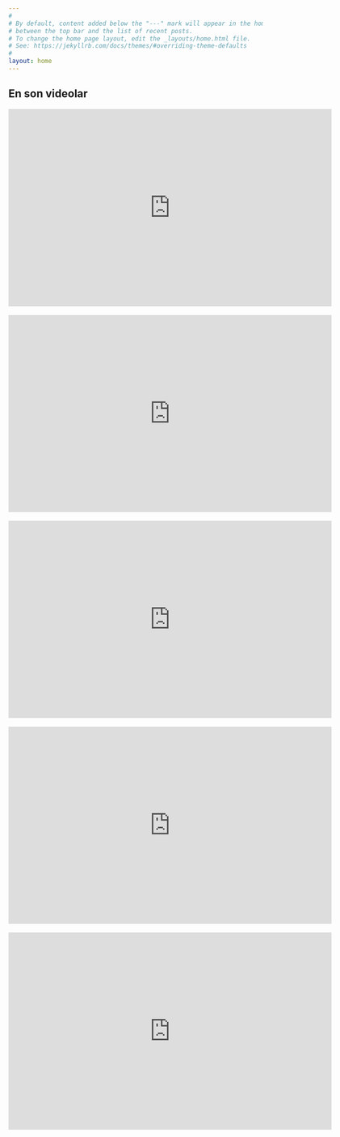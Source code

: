 ```yaml
---
#
# By default, content added below the "---" mark will appear in the home page
# between the top bar and the list of recent posts.
# To change the home page layout, edit the _layouts/home.html file.
# See: https://jekyllrb.com/docs/themes/#overriding-theme-defaults
#
layout: home
---
```


<h2 class="post-header">En son videolar</h2>

<div class="embed-container">
<iframe width="640" height="390" src="https://www.youtube.com/embed/qnu-hGpEzdo" title="YouTube video player" frameborder="0" allow="accelerometer; autoplay; clipboard-write; encrypted-media; gyroscope; picture-in-picture" allowfullscreen></iframe>
</div>
<br>
<div class="embed-container">
<iframe width="640" height="390" src="https://www.youtube.com/embed/5PSzTj8-RiI" title="YouTube video player" frameborder="0" allow="accelerometer; autoplay; clipboard-write; encrypted-media; gyroscope; picture-in-picture" allowfullscreen></iframe>
</div>
<br>
<div class="embed-container">
<iframe width="640" height="390" src="https://www.youtube.com/embed/OM1bLT_4CO4" title="YouTube video player" frameborder="0" allow="accelerometer; autoplay; clipboard-write; encrypted-media; gyroscope; picture-in-picture" allowfullscreen></iframe>
</div>
<br>
<div class="embed-container">
<iframe width="640" height="390" src="https://www.youtube.com/embed/6N59Q3G7XSo" title="YouTube video player" frameborder="0" allow="accelerometer; autoplay; clipboard-write; encrypted-media; gyroscope; picture-in-picture" allowfullscreen></iframe>
</div>
<br>
<div class="embed-container">
<iframe width="640" height="390" src="https://www.youtube.com/embed/BLXTO3o9gdU" title="YouTube video player" frameborder="0" allow="accelerometer; autoplay; clipboard-write; encrypted-media; gyroscope; picture-in-picture" allowfullscreen></iframe>
</div>

